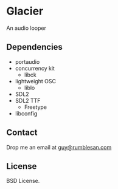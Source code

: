 # Glacier

An audio looper


## Dependencies

* portaudio
* concurrency kit
  - libck
* lightweight OSC
  - liblo
* SDL2
* SDL2 TTF
  - Freetype
* libconfig

## Contact

Drop me an email at guy@rumblesan.com


## License

BSD License.

